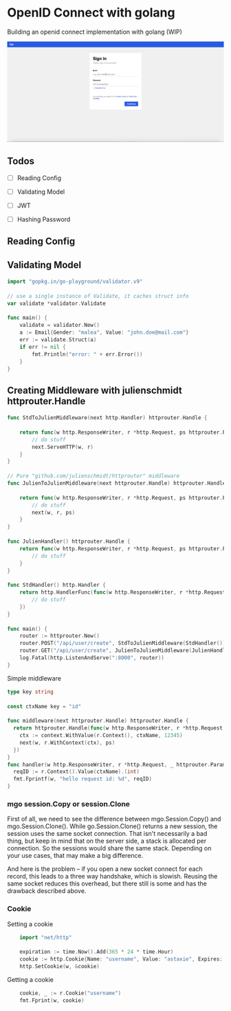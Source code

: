 # OpenID Connect with golang

Building an openid connect implementation with golang (WIP)

![Login Screen](./assets/login.png)


## Todos
- [ ] Reading Config
- [ ] Validating Model
- [ ] JWT
- [ ] Hashing Password


## Reading Config
## Validating Model
```go
import "gopkg.in/go-playground/validator.v9"

// use a single instance of Validate, it caches struct info
var validate *validator.Validate

func main() {
    validate = validator.New()
    a := Email{Gender: "malea", Value: "john.doe@mail.com"}
    err := validate.Struct(a)
    if err != nil {
        fmt.Println("error: " + err.Error())
    }
}
```

## Creating Middleware with julienschmidt httprouter.Handle

```go
func StdToJulienMiddleware(next http.Handler) httprouter.Handle {

    return func(w http.ResponseWriter, r *http.Request, ps httprouter.Params) {
        // do stuff
        next.ServeHTTP(w, r)
    }
}

// Pure "github.com/julienschmidt/httprouter" middleware
func JulienToJulienMiddleware(next httprouter.Handle) httprouter.Handle {

    return func(w http.ResponseWriter, r *http.Request, ps httprouter.Params) {
        // do stuff
        next(w, r, ps)
    }
}

func JulienHandler() httprouter.Handle {
    return func(w http.ResponseWriter, r *http.Request, ps httprouter.Params) {
        // do stuff
    }
}

func StdHandler() http.Handler {
    return http.HandlerFunc(func(w http.ResponseWriter, r *http.Request) {
        // do stuff
    })
}

func main() {
    router := httprouter.New()
    router.POST("/api/user/create", StdToJulienMiddleware(StdHandler()))
    router.GET("/api/user/create", JulienToJulienMiddleware(JulienHandler()))
    log.Fatal(http.ListenAndServe(":8000", router))
}
```

Simple middleware

```go
type key string

const ctxName key = "id"

func middleware(next httprouter.Handle) httprouter.Handle {
  return httprouter.Handle(func(w http.ResponseWriter, r *http.Request, ps httprouter.Params) {
    ctx := context.WithValue(r.Context(), ctxName, 12345)
    next(w, r.WithContext(ctx), ps)
  })
}
func handler(w http.ResponseWriter, r *http.Request, _ httprouter.Params) {
  reqID := r.Context().Value(ctxName).(int)
  fmt.Fprintf(w, "hello request id: %d", reqID)
}
```


### mgo session.Copy or session.Clone
First of all, we need to see the difference between mgo.Session.Copy() and mgo.Session.Clone(). While go.Session.Clone() returns a new session, the session uses the same socket connection. That isn't necessarily a bad thing, but keep in mind that on the server side, a stack is allocated per connection. So the sessions would share the same stack. Depending on your use cases, that may make a big difference.

And here is the problem – if you open a new socket connect for each record, this leads to a three way handshake, which is slowish. Reusing the same socket reduces this overhead, but there still is some and has the drawback described above.



### Cookie

Setting a cookie

```go
    import "net/http"

    expiration := time.Now().Add(365 * 24 * time.Hour)
    cookie := http.Cookie{Name: "username", Value: "astaxie", Expires: expiration}
    http.SetCookie(w, &cookie)
```


Getting a cookie
```go
    cookie, _ := r.Cookie("username")
    fmt.Fprint(w, cookie)
```


